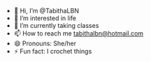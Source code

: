 - 👋 Hi, I’m @TabithaLBN
- 👀 I’m interested in life
- 🌱 I’m currently taking classes
- 📫 How to reach me tabithalbn@hotmail.com 
- 😄 Pronouns: She/her
- ⚡ Fun fact: I crochet things

<!---
TabithaLBN/TabithaLBN is a ✨ special ✨ repository because its `README.md` (this file) appears on your GitHub profile.
You can click the Preview link to take a look at your changes.
--->
